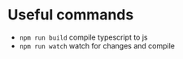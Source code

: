 # Useful commands

 * `npm run build`   compile typescript to js
 * `npm run watch`   watch for changes and compile
